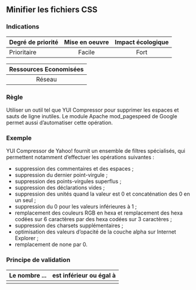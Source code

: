 ## Minifier les fichiers CSS
### Indications
| Degré de priorité |      Mise en oeuvre       |  Impact écologique    | 
|-------------------|:-------------------------:|:---------------------:|
|  Prioritaire      |  Facile                   |    Fort               | 


|Ressources Economisées                                      |
|:----------------------------------------------------------:|
| Réseau   |

### Règle
Utiliser un outil tel que YUI Compressor pour supprimer les espaces et sauts de ligne inutiles. Le module Apache mod_pagespeed de Google permet aussi d’automatiser cette opération.

### Exemple
YUI Compressor de Yahoo! fournit un ensemble de filtres spécialisés, qui permettent notamment d’effectuer les opérations suivantes :
 - suppression des commentaires et des espaces ;
 - suppression du dernier point-virgule ;
 - suppression des points-virgules superflus ;
 - suppression des déclarations vides ;
 - suppression des unités quand la valeur est 0 et concaténation des 0
en un seul ;
 - suppression du 0 pour les valeurs inférieures à 1 ;
 - remplacement des couleurs RGB en hexa et remplacement des hexa codées sur 6 caractères par des hexa codées sur 3 caractères ;
 - suppression des charsets supplémentaires ;
 - optimisation des valeurs d’opacité de la couche alpha sur Internet Explorer ;
 - remplacement de none par 0.


### Principe de validation

| Le nombre ...     | est inférieur ou égal à   |  
|-------------------|:-------------------------:|
|   |   |
